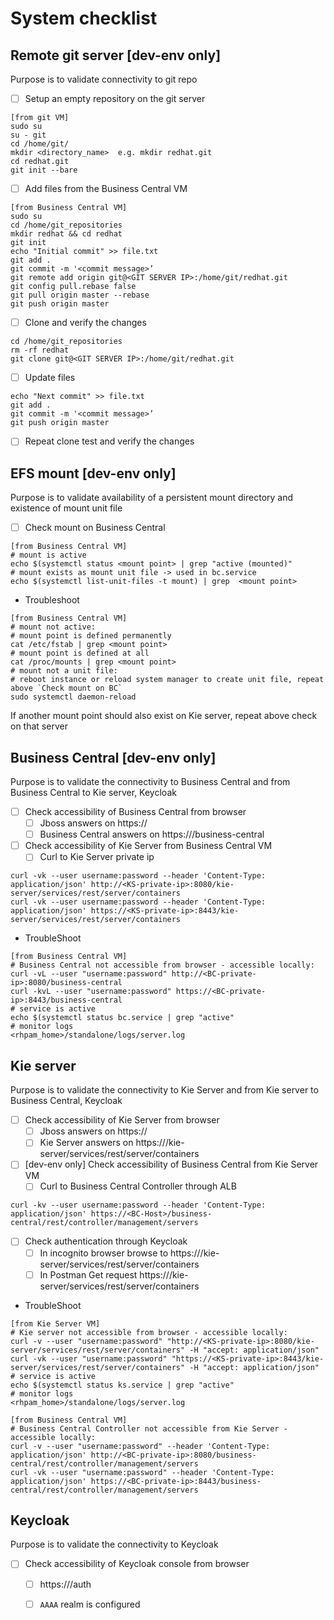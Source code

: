 # System checklist

## Remote git server [dev-env only]
Purpose is to validate connectivity to git repo
- [ ]  Setup an empty repository on the git server
```shell
[from git VM]
sudo su
su - git
cd /home/git/
mkdir <directory_name>  e.g. mkdir redhat.git
cd redhat.git
git init --bare
```
- [ ] Add files from the Business Central VM
```shell
[from Business Central VM]
sudo su
cd /home/git_repositories
mkdir redhat && cd redhat
git init
echo "Initial commit" >> file.txt
git add .
git commit -m '<commit message>’
git remote add origin git@<GIT SERVER IP>:/home/git/redhat.git
git config pull.rebase false
git pull origin master --rebase
git push origin master
```
- [ ] Clone and verify the changes
```shell
cd /home/git_repositories
rm -rf redhat
git clone git@<GIT SERVER IP>:/home/git/redhat.git
```
- [ ] Update files
```shell
echo "Next commit" >> file.txt
git add .
git commit -m '<commit message>’
git push origin master
```
- [ ] Repeat clone test and verify the changes

## EFS mount [dev-env only]
Purpose is to validate availability of a persistent mount directory and existence of mount unit file
- [ ] Check mount on Business Central
```shell
[from Business Central VM]
# mount is active
echo $(systemctl status <mount point> | grep "active (mounted)"
# mount exists as mount unit file -> used in bc.service
echo $(systemctl list-unit-files -t mount) | grep  <mount point>
```
- Troubleshoot
```shell
[from Business Central VM]
# mount not active:
# mount point is defined permanently
cat /etc/fstab | grep <mount point>
# mount point is defined at all
cat /proc/mounts | grep <mount point>
# mount not a unit file:
# reboot instance or reload system manager to create unit file, repeat above `Check mount on BC`
sudo systemctl daemon-reload
```
If another mount point should also exist on Kie server, repeat above check on that server

## Business Central [dev-env only]
Purpose is to validate the connectivity to Business Central and from Business Central to Kie server, Keycloak 
- [ ] Check accessibility of Business Central from browser
  - [ ] Jboss answers on https://<BC-Host>
  - [ ] Business Central answers on https://<BC-Host>/business-central
- [ ] Check accessibility of Kie Server from Business Central VM
  - [ ] Curl to Kie Server private ip
```shell
curl -vk --user username:password --header 'Content-Type: application/json' http://<KS-private-ip>:8080/kie-server/services/rest/server/containers
curl -vk --user username:password --header 'Content-Type: application/json' https://<KS-private-ip>:8443/kie-server/services/rest/server/containers
```

- TroubleShoot
```shell
[from Business Central VM]
# Business Central not accessible from browser - accessible locally:
curl -vL --user "username:password" http://<BC-private-ip>:8080/business-central
curl -kvL --user "username:password" https://<BC-private-ip>:8443/business-central
# service is active
echo $(systemctl status bc.service | grep "active"
# monitor logs
<rhpam_home>/standalone/logs/server.log
```

## Kie server
Purpose is to validate the connectivity to Kie Server and from Kie server to Business Central, Keycloak
- [ ] Check accessibility of Kie Server from browser
  - [ ] Jboss answers on https://<KS-Host>
  - [ ] Kie Server answers on https://<KS-Host>/kie-server/services/rest/server/containers
- [ ] [dev-env only] Check accessibility of Business Central from Kie Server VM
  - [ ] Curl to Business Central Controller through ALB
```shell
curl -kv --user username:password --header 'Content-Type: application/json' https://<BC-Host>/business-central/rest/controller/management/servers
```
- [ ] Check authentication through Keycloak
  - [ ] In incognito browser browse to https://<KS-Host>/kie-server/services/rest/server/containers
  - [ ] In Postman Get request https://<KS-Host>/kie-server/services/rest/server/containers

- TroubleShoot
```shell
[from Kie Server VM]
# Kie server not accessible from browser - accessible locally:
curl -v --user "username:password" "http://<KS-private-ip>:8080/kie-server/services/rest/server/containers" -H "accept: application/json"
curl -vk --user "username:password" "https://<KS-private-ip>:8443/kie-server/services/rest/server/containers" -H "accept: application/json"
# service is active
echo $(systemctl status ks.service | grep "active"
# monitor logs
<rhpam_home>/standalone/logs/server.log

[from Business Central VM]
# Business Central Controller not accessible from Kie Server - accessible locally:
curl -v --user "username:password" --header 'Content-Type: application/json' http://<BC-private-ip>:8080/business-central/rest/controller/management/servers
curl -vk --user "username:password" --header 'Content-Type: application/json' https://<BC-private-ip>:8443/business-central/rest/controller/management/servers
```

## Keycloak
Purpose is to validate the connectivity to Keycloak
- [ ] Check accessibility of Keycloak console from browser
  - [ ] https://<Keycloak-Host>/auth
  - [ ] `AAAA` realm is configured

 
